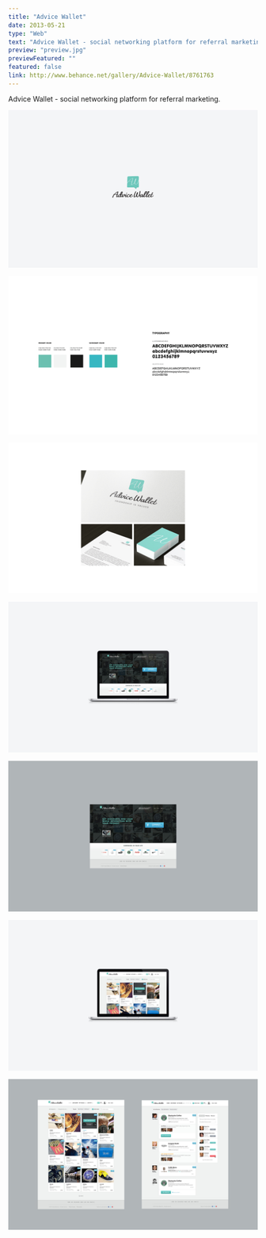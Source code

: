 ```yaml
---
title: "Advice Wallet"
date: 2013-05-21
type: "Web"
text: "Advice Wallet - social networking platform for referral marketing."
preview: "preview.jpg"
previewFeatured: ""
featured: false
link: http://www.behance.net/gallery/Advice-Wallet/8761763
---
```

<div class="description">

Advice Wallet - social networking platform for referral marketing.

</div>

![](1.jpg)

![](2.jpg)

![](3.jpg)

![](4.jpg)

![](5.jpg)

![](6.jpg)

![](7.jpg)

